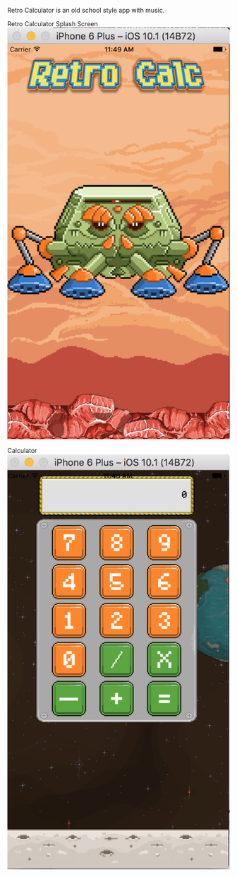 Retro Calculator is an old school style app with music.

Retro Calculator Splash Screen
![Alt text](https://github.com/mrabins/retocalculator/blob/assets/assets/RetroCalculatorScreenshot.png)

Calculator
![Alt text](https://github.com/mrabins/retocalculator/blob/assets/assets/RetroCalculator.png)

